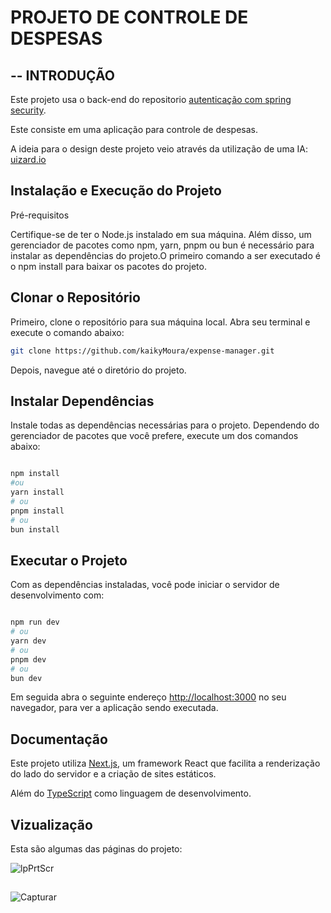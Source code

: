 # PROJETO DE CONTROLE DE DESPESAS #


## -- INTRODUÇÃO
Este projeto usa o back-end do repositorio [autenticação com spring security](https://github.com/kaikyMoura/autenticacao---spring-Security).

Este consiste em uma aplicação para controle de despesas.

A ideia para o design deste projeto veio através da utilização de uma IA: [uizard.io](https://uizard.io/)

## Instalação e Execução do Projeto

Pré-requisitos

Certifique-se de ter o Node.js instalado em sua máquina. Além disso, um gerenciador de pacotes como npm, yarn, pnpm ou bun é necessário para instalar as dependências do projeto.O primeiro comando a ser executado é o npm install para baixar os pacotes do projeto.


## Clonar o Repositório

Primeiro, clone o repositório para sua máquina local. Abra seu terminal e execute o comando abaixo:

```bash
git clone https://github.com/kaikyMoura/expense-manager.git
```

Depois, navegue até o diretório do projeto.


## Instalar Dependências

Instale todas as dependências necessárias para o projeto. Dependendo do gerenciador de pacotes que você prefere, execute um dos comandos abaixo:

```bash

npm install
#ou
yarn install
# ou
pnpm install
# ou
bun install

```


## Executar o Projeto

Com as dependências instaladas, você pode iniciar o servidor de desenvolvimento com:
```bash

npm run dev
# ou
yarn dev
# ou
pnpm dev
# ou
bun dev

```


Em seguida abra o seguinte endereço [http://localhost:3000](http://localhost:3000) no seu navegador, para ver a aplicação sendo executada.


## Documentação
Este projeto utiliza [Next.js](https://nextjs.org/), um framework React que facilita a renderização do lado do servidor e a criação de sites estáticos.

Além do [TypeScript](https://www.typescriptlang.org/) como linguagem de desenvolvimento.

## Vizualização
Esta são algumas das páginas do projeto:

![lpPrtScr](https://github.com/user-attachments/assets/b5fff5b6-0d56-4cc6-86ca-e315730474b2)

##

![Capturar](https://github.com/user-attachments/assets/29c626ff-14a9-463d-9f03-5811e5aa6954)
